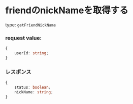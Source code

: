 # friendのnickNameを取得する

type: `getFriendNickName`

### request value: 

```ts
{
    userId: string;
}
```

### レスポンス

```ts
{
    status: boolean;
    nickName: string;
}
```